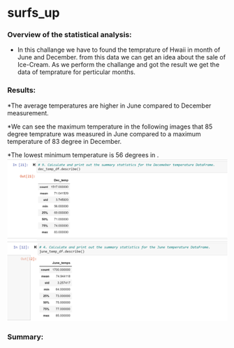 # surfs_up
### Overview of the statistical analysis:

* In this challange we have to found the temprature of Hwaii in month of June and December. from this data we can get an idea about the sale of Ice-Cream.
    As we perform the challange and got the result we get the data of temprature for perticular months.
### Results:

*The average temperatures are higher in June compared to December measurement.

*We can see the maximum temperature in the following images that 85 degree temprature was measured in June compared to a maximum temperature of 83 degree in December.

*The lowest minimum temperature is 56 degrees in .
![december_temp_statistics](december_temp_statistics.png)
![june_temp_statistics](june_temp_statistics.png)
### Summary:

